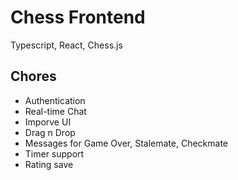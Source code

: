 # Chess Frontend

Typescript, React, Chess.js

## Chores

- Authentication
- Real-time Chat
- Imporve UI
- Drag n Drop
- Messages for Game Over, Stalemate, Checkmate
- Timer support
- Rating save
